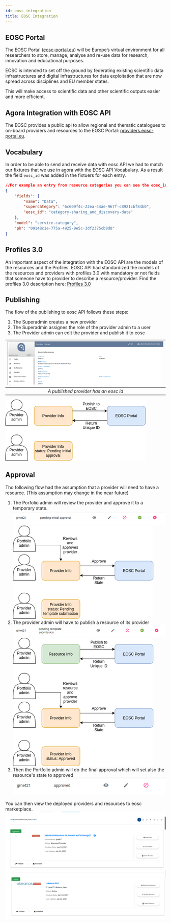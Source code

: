 ```yaml
---
id: eosc_integration
title: EOSC Integration
---
```


## EOSC Portal

The EOSC Portal ([eosc-portal.eu](https://eosc-portal.eu/)) will be Europe’s virtual environment for all researchers to store, manage, analyse and re-use data for research, innovation and educational purposes.

EOSC is intended to set off the ground by federating existing scientific data infrastructures and digital infrastructures for data exploitation that are now spread across disciplines and EU member states.

This will make access to scientific data and other scientific outputs easier and more efficient.


## Agora Integration with EOSC API

The EOSC provides a public api to allow regional and thematic catalogues to on-board providers and resources to the EOSC Portal: [providers.eosc-portal.eu](https://providers.eosc-portal.eu/developers).


## Vocabulary

In order to be able to send and receive data with eosc API we had to match our fixtures that we use in agora with the EOSC API Vocabulary.
As a result the field `eosc_id` was added in the fixtuers for each entry.
```json
//For example an entry from resource categories you can see the eosc_id in the data model.
{
    "fields": {
        "name": "Data",
        "supercategory": "6c609f4c-22ea-44ae-967f-c8921cbf84b0",
        "eosc_id": "category-sharing_and_discovery-data"
    },
    "model": "service.category",
    "pk": "09148c1e-775a-4925-9e5c-3df2375cb9d8"
}
```


## Profiles 3.0

An important aspect of the integration with the EOSC API are the models of the resources and the Profiles. EOSC API had standardized the models of the resources and providers with profiles 3.0 with mandatory or not fields that someone have to provider to describe a resource/provider.
Find the profiles 3.0 description here: [Profiles 3.0](https://docs.google.com/spreadsheets/d/1o3vhia3Fl1ULbn0CI0nSusZkZ-PDnfvCW_l76c7X4yo/edit#gid=0)


## Publishing

The flow of the publishing to eosc API follows these steps:
1. The Superadmin creates a new provider
2. The Superadmin assignes the role of the provider admin to a user
3. The Provider admin can edit the provider and publish it to eosc

| ![published_provider](assets/published_provider.png) |
|:-------------------------------------:|
| *A published provider has an eosc id* |


![flow_publish](assets/publish_provider_flow.png)

## Approval

Tho following flow had the assumption that a provider will need to have a resource. (This assumption may change in the near future)
1. The Porfolio admin will review the provider and approve it to a temporary state.
   ![pending_initial_approval](assets/pending_initial_approval.png)
   ![flow_publish_approve](assets/first_approve_flow.png)
2. The provider admin will have to publish a resource of its provider
   ![pending_template_submission](assets/pending_template_submission.png)
   ![flow_publish_approve_final](assets/approve_final_provider_flow.png)
3. Then the Portfolio admin will do the final approval which will set also the resource's state to approved
   ![approved](assets/approved.png)

You can then view the deployed providers and resources to eosc marketplace.
   ![approved](assets/eosc_approved_provider.png)
   ![approved](assets/eosc_approved_resource.png)
